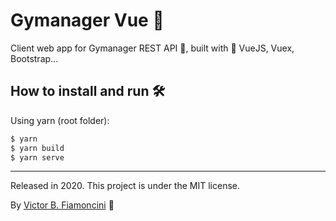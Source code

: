 # Gymanager Vue 💪

Client web app for Gymanager REST API 💪, built with 💚 VueJS, Vuex, Bootstrap...

## How to install and run 🛠
Using yarn (root folder):

```bash
$ yarn
$ yarn build
$ yarn serve
```

----------
Released in 2020. This project is under the MIT license.

By [Victor B. Fiamoncini](https://github.com/Victor-Fiamoncini) 🚀
